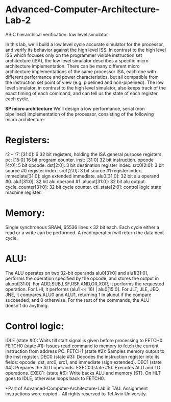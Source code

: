 # Advanced-Computer-Architecture-Lab-2
ASIC hierarchical verification: low level simulator

In this lab, we'll build a low level cycle accurate simulator for the processor, and verify its behavior against the high level ISS.
In contrast to the high level ISS which focuses only on the programmer visible instruction set architecture (ISA), the low
level simulator describes a specific micro architecture implementation. There can be many different micro architecture
implementations of the same processor ISA, each one with different performance and power characteristics, but all
compatible from the instruction set point of view (e.g. pipelined and non-pipelined).
The low level simulator, in contrast to the high level simulator, also keeps track of the exact timing of each command, and
can tell us the state of each register, each cycle. 

**SP micro architecture**
We'll design a low performance, serial (non pipelined) implementation of the processor, consisting of the following micro architecture:

Registers:
==============
r2 – r7: [31:0]: 6 32 bit registers, holding the ISA general purpose registers.
pc: [15:0] 16 bit program counter.
inst: [31:0] 32 bit instruction.
opcode [4:0]: 5 bit opcode.
dst[2:0]: 3 bit destination register index.
src0[2:0]: 3 bit source #0 register index.
src1[2:0]: 3 bit source #1 register index.
immediate[31:0]: sign extended immediate.
alu0[31:0]: 32 bit alu operand #0.
alu1[31:0]: 32 bit alu operand #1.
aluout[31:0]: 32 bit alu output.
cycle_counter[31:0]: 32 bit cycle counter.
ctl_state[2:0]: control logic state machine register.

Memory:
==============
Single synchronous SRAM, 65536 lines x 32 bit each. Each cycle either a read or a write can be performed. A read
operation will return the data next cycle.

ALU:
==============
The ALU operates on two 32-bit operands alu0[31:0] and alu1[31:0], performs the operation specified by the opcode, and
stores the output in aluout[31:0]. For ADD,SUB,LSF,RSF,AND,OR,XOR, it performs the requested operation. For LHI, it
performs (alu1 << 16) | alu0[15:0]. For JLT, JLE, JEQ, JNE, it compares ALU0 and ALU1, returning 1 in aluout if the
compare succeeded, and 0 otherwise. For the rest of the commands, the ALU doesn't do anything.

Control logic:
==============
IDLE (state #0): Waits till start signal is given before processing to FETCH0.
FETCH0 (state #1): Issues read command to memory to fetch the current instruction from address PC.
FETCH1 (state #2): Samples memory output to the inst register.
DEC0 (state #3): Decodes the instruction register into its fields: opcode, dst, src0, src1, and immediate (sign extended).
DEC1 (state #4): Prepares the ALU operands.
EXEC0:(state #5): Executes ALU and LD operations.
EXEC1: (state #6): Write backs ALU and memory (ST). On HLT goes to IDLE, otherwise loops back to FETCH0.


*Part of Advanced-Computer-Architecture-Lab in TAU. Assignment instructions were copied - All rights reserved to Tel Aviv University.
